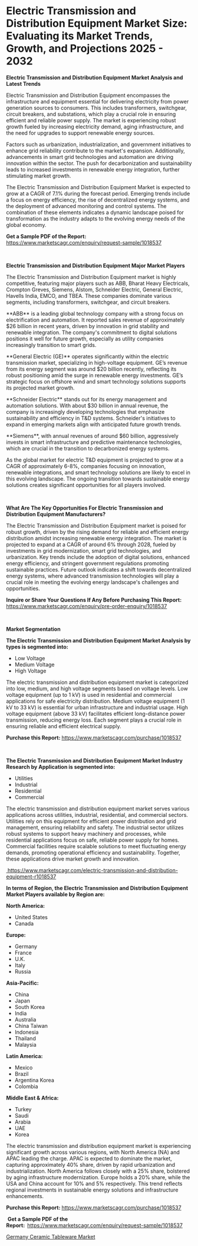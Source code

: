 <p><h1>Electric Transmission and Distribution Equipment Market Size: Evaluating its Market Trends, Growth, and Projections 2025 - 2032</h1></p><p><strong>Electric Transmission and Distribution Equipment Market Analysis and Latest Trends</strong></p>
<p><p>Electric Transmission and Distribution Equipment encompasses the infrastructure and equipment essential for delivering electricity from power generation sources to consumers. This includes transformers, switchgear, circuit breakers, and substations, which play a crucial role in ensuring efficient and reliable power supply. The market is experiencing robust growth fueled by increasing electricity demand, aging infrastructure, and the need for upgrades to support renewable energy sources.</p><p>Factors such as urbanization, industrialization, and government initiatives to enhance grid reliability contribute to the market's expansion. Additionally, advancements in smart grid technologies and automation are driving innovation within the sector. The push for decarbonization and sustainability leads to increased investments in renewable energy integration, further stimulating market growth.</p><p>The Electric Transmission and Distribution Equipment Market is expected to grow at a CAGR of 7.1% during the forecast period. Emerging trends include a focus on energy efficiency, the rise of decentralized energy systems, and the deployment of advanced monitoring and control systems. The combination of these elements indicates a dynamic landscape poised for transformation as the industry adapts to the evolving energy needs of the global economy.</p></p>
<p><strong>Get a Sample PDF of the Report:&nbsp;</strong> <a href="https://www.marketscagr.com/enquiry/request-sample/1018537?utm_campaign=3263&utm_medium=2&utm_source=Github&utm_content=ia&utm_term=21032025&utm_id=electric-transmission-and-distribution-equipment">https://www.marketscagr.com/enquiry/request-sample/1018537</a></p>
<p>&nbsp;</p>
<p><strong>Electric Transmission and Distribution Equipment Major Market Players</strong></p>
<p><p>The Electric Transmission and Distribution Equipment market is highly competitive, featuring major players such as ABB, Bharat Heavy Electricals, Crompton Greves, Siemens, Alstom, Schneider Electric, General Electric, Havells India, EMCO, and TBEA. These companies dominate various segments, including transformers, switchgear, and circuit breakers.</p><p>**ABB** is a leading global technology company with a strong focus on electrification and automation. It reported sales revenue of approximately $26 billion in recent years, driven by innovation in grid stability and renewable integration. The company's commitment to digital solutions positions it well for future growth, especially as utility companies increasingly transition to smart grids.</p><p>**General Electric (GE)** operates significantly within the electric transmission market, specializing in high-voltage equipment. GE’s revenue from its energy segment was around $20 billion recently, reflecting its robust positioning amid the surge in renewable energy investments. GE’s strategic focus on offshore wind and smart technology solutions supports its projected market growth.</p><p>**Schneider Electric** stands out for its energy management and automation solutions. With about $30 billion in annual revenue, the company is increasingly developing technologies that emphasize sustainability and efficiency in T&D systems. Schneider's initiatives to expand in emerging markets align with anticipated future growth trends.</p><p>**Siemens**, with annual revenues of around $60 billion, aggressively invests in smart infrastructure and predictive maintenance technologies, which are crucial in the transition to decarbonized energy systems.</p><p>As the global market for electric T&D equipment is projected to grow at a CAGR of approximately 6-8%, companies focusing on innovation, renewable integrations, and smart technology solutions are likely to excel in this evolving landscape. The ongoing transition towards sustainable energy solutions creates significant opportunities for all players involved.</p></p>
<p>&nbsp;</p>
<p><strong>What Are The Key Opportunities For Electric Transmission and Distribution Equipment Manufacturers?</strong></p>
<p><p>The Electric Transmission and Distribution Equipment market is poised for robust growth, driven by the rising demand for reliable and efficient energy distribution amidst increasing renewable energy integration. The market is projected to expand at a CAGR of around 6% through 2028, fueled by investments in grid modernization, smart grid technologies, and urbanization. Key trends include the adoption of digital solutions, enhanced energy efficiency, and stringent government regulations promoting sustainable practices. Future outlook indicates a shift towards decentralized energy systems, where advanced transmission technologies will play a crucial role in meeting the evolving energy landscape's challenges and opportunities.</p></p>
<p><strong>Inquire or Share Your Questions If Any Before Purchasing This Report:</strong> <a href="https://www.marketscagr.com/enquiry/pre-order-enquiry/1018537?utm_campaign=3263&utm_medium=2&utm_source=Github&utm_content=ia&utm_term=21032025&utm_id=electric-transmission-and-distribution-equipment">https://www.marketscagr.com/enquiry/pre-order-enquiry/1018537</a></p>
<p>&nbsp;</p>
<p><strong>Market Segmentation</strong></p>
<p><strong>The Electric Transmission and Distribution Equipment Market Analysis by types is segmented into:</strong></p>
<p><ul><li>Low Voltage</li><li>Medium Voltage</li><li>High Voltage</li></ul></p>
<p><p>The electric transmission and distribution equipment market is categorized into low, medium, and high voltage segments based on voltage levels. Low voltage equipment (up to 1 kV) is used in residential and commercial applications for safe electricity distribution. Medium voltage equipment (1 kV to 33 kV) is essential for urban infrastructure and industrial usage. High voltage equipment (above 33 kV) facilitates efficient long-distance power transmission, reducing energy loss. Each segment plays a crucial role in ensuring reliable and efficient electrical supply.</p></p>
<p><strong>Purchase this Report:&nbsp;</strong><a href="https://www.marketscagr.com/purchase/1018537?utm_campaign=3263&utm_medium=2&utm_source=Github&utm_content=ia&utm_term=21032025&utm_id=electric-transmission-and-distribution-equipment">https://www.marketscagr.com/purchase/1018537</a></p>
<p>&nbsp;</p>
<p><strong>The Electric Transmission and Distribution Equipment Market Industry Research by Application is segmented into:</strong></p>
<p><ul><li>Utilities</li><li>Industrial</li><li>Residential</li><li>Commercial</li></ul></p>
<p><p>The electric transmission and distribution equipment market serves various applications across utilities, industrial, residential, and commercial sectors. Utilities rely on this equipment for efficient power distribution and grid management, ensuring reliability and safety. The industrial sector utilizes robust systems to support heavy machinery and processes, while residential applications focus on safe, reliable power supply for homes. Commercial facilities require scalable solutions to meet fluctuating energy demands, promoting operational efficiency and sustainability. Together, these applications drive market growth and innovation.</p></p>
<p><a href="https://www.marketscagr.com/electric-transmission-and-distribution-equipment-r1018537?utm_campaign=3263&utm_medium=2&utm_source=Github&utm_content=ia&utm_term=21032025&utm_id=electric-transmission-and-distribution-equipment">&nbsp;https://www.marketscagr.com/electric-transmission-and-distribution-equipment-r1018537</a></p>
<p><strong>In terms of Region, the Electric Transmission and Distribution Equipment Market Players available by Region are:</strong></p>
<p>
    <p> <strong> North America: </strong>
        <ul>
            <li>United States</li>
            <li>Canada</li>
        </ul>
        </p> 
    <p> <strong> Europe: </strong>
        <ul>
            <li>Germany</li>
            <li>France</li>
            <li>U.K.</li>
            <li>Italy</li>
            <li>Russia</li>
        </ul>
        </p> 
    <p> <strong> Asia-Pacific: </strong>
        <ul>
            <li>China</li>
            <li>Japan</li>
            <li>South Korea</li>
            <li>India</li>
            <li>Australia</li>
            <li>China Taiwan</li>
            <li>Indonesia</li>
            <li>Thailand</li>
            <li>Malaysia</li>
        </ul>
        </p> 
    <p> <strong> Latin America: </strong>
        <ul>
            <li>Mexico</li>
            <li>Brazil</li>
            <li>Argentina Korea</li>
            <li>Colombia</li>
        </ul>
        </p> 
    <p> <strong> Middle East & Africa: </strong>
        <ul>
            <li>Turkey</li>
            <li>Saudi</li>
            <li>Arabia</li>
            <li>UAE</li>
            <li>Korea</li>
        </ul>
    </p>
    </p>
<p><p>The electric transmission and distribution equipment market is experiencing significant growth across various regions, with North America (NA) and APAC leading the charge. APAC is expected to dominate the market, capturing approximately 40% share, driven by rapid urbanization and industrialization. North America follows closely with a 25% share, bolstered by aging infrastructure modernization. Europe holds a 20% share, while the USA and China account for 10% and 5% respectively. This trend reflects regional investments in sustainable energy solutions and infrastructure enhancements.</p></p>
<p><strong>Purchase this Report: </strong><a href="https://www.marketscagr.com/purchase/1018537?utm_campaign=3263&utm_medium=2&utm_source=Github&utm_content=ia&utm_term=21032025&utm_id=electric-transmission-and-distribution-equipment">https://www.marketscagr.com/purchase/1018537</a></p>
<p>&nbsp;<strong>Get a Sample PDF of the Report:&nbsp;&nbsp;</strong><a href="https://www.marketscagr.com/enquiry/request-sample/1018537?utm_campaign=3263&utm_medium=2&utm_source=Github&utm_content=ia&utm_term=21032025&utm_id=electric-transmission-and-distribution-equipment">https://www.marketscagr.com/enquiry/request-sample/1018537</a></p>
<p><strong></strong></p>
<p><p><a href="https://github.com/nkomdaumis16/Market-Research-Report-List-1/blob/main/germany-ceramic-tableware-market.md?utm_campaign=3263&utm_medium=2&utm_source=Github&utm_content=ia&utm_term=21032025&utm_id=electric-transmission-and-distribution-equipment">Germany Ceramic Tableware Market</a></p></p>